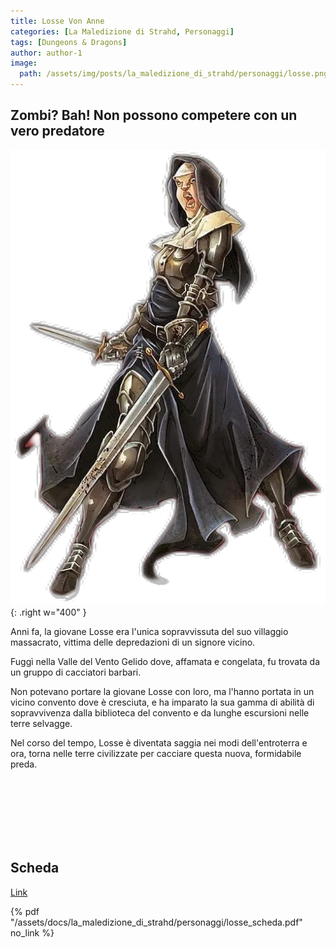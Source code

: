 ```yaml
---
title: Losse Von Anne
categories: [La Maledizione di Strahd, Personaggi]
tags: [Dungeons & Dragons]
author: author-1
image:
  path: /assets/img/posts/la_maledizione_di_strahd/personaggi/losse.png
---
```


## Zombi? Bah! Non possono competere con un vero predatore

![Desktop View](/assets/img/posts/la_maledizione_di_strahd/personaggi/losse.png){: .right w="400" }

Anni fa, la giovane Losse era l'unica sopravvissuta del suo villaggio massacrato, vittima delle depredazioni di un signore vicino. 

Fuggì nella Valle del Vento Gelido dove, affamata e congelata, fu trovata da un gruppo di cacciatori barbari. 

Non potevano portare la giovane Losse con loro, ma l'hanno portata in un vicino convento dove è cresciuta, e ha imparato la sua gamma di abilità di sopravvivenza dalla biblioteca del convento e da lunghe escursioni nelle terre selvagge. 

Nel corso del tempo, Losse è diventata saggia nei modi dell'entroterra e ora, torna nelle terre civilizzate per cacciare questa nuova, formidabile preda.

<br><br><br><br><br><br>

## Scheda

<a href="/assets/docs/la_maledizione_di_strahd/personaggi/losse_scheda.pdf" target="_blank">Link</a>

{% pdf "/assets/docs/la_maledizione_di_strahd/personaggi/losse_scheda.pdf" no_link %}